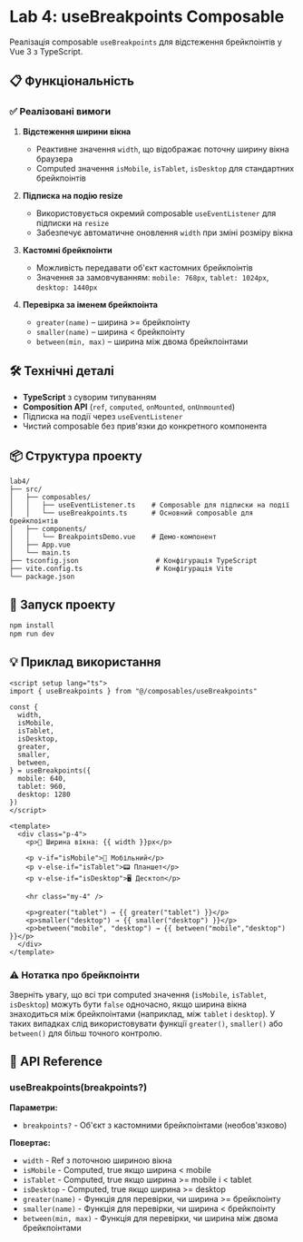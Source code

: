 # Lab 4: useBreakpoints Composable

Реалізація composable `useBreakpoints` для відстеження брейкпоінтів у Vue 3 з TypeScript.

## 📋 Функціональність

### ✅ Реалізовані вимоги

1. **Відстеження ширини вікна**
   - Реактивне значення `width`, що відображає поточну ширину вікна браузера
   - Computed значення `isMobile`, `isTablet`, `isDesktop` для стандартних брейкпоінтів

2. **Підписка на подію resize**
   - Використовується окремий composable `useEventListener` для підписки на `resize`
   - Забезпечує автоматичне оновлення `width` при зміні розміру вікна

3. **Кастомні брейкпоінти**
   - Можливість передавати об'єкт кастомних брейкпоінтів
   - Значення за замовчуванням: `mobile: 768px`, `tablet: 1024px`, `desktop: 1440px`

4. **Перевірка за іменем брейкпоінта**
   - `greater(name)` – ширина >= брейкпоінту
   - `smaller(name)` – ширина < брейкпоінту
   - `between(min, max)` – ширина між двома брейкпоінтами

## 🛠 Технічні деталі

- **TypeScript** з суворим типуванням
- **Composition API** (`ref`, `computed`, `onMounted`, `onUnmounted`)
- Підписка на події через `useEventListener`
- Чистий composable без прив'язки до конкретного компонента

## 📦 Структура проекту

```
lab4/
├── src/
│   ├── composables/
│   │   ├── useEventListener.ts    # Composable для підписки на події
│   │   └── useBreakpoints.ts      # Основний composable для брейкпоінтів
│   ├── components/
│   │   └── BreakpointsDemo.vue    # Демо-компонент
│   ├── App.vue
│   └── main.ts
├── tsconfig.json                   # Конфігурація TypeScript
├── vite.config.ts                  # Конфігурація Vite
└── package.json
```

## 🚀 Запуск проекту

```bash
npm install
npm run dev
```

## 💡 Приклад використання

```vue
<script setup lang="ts">
import { useBreakpoints } from "@/composables/useBreakpoints"

const {
  width,
  isMobile,
  isTablet,
  isDesktop,
  greater,
  smaller,
  between,
} = useBreakpoints({
  mobile: 640,
  tablet: 960,
  desktop: 1280
})
</script>
```

```vue
<template>
  <div class="p-4">
    <p>📏 Ширина вікна: {{ width }}px</p>

    <p v-if="isMobile">📱 Мобільний</p>
    <p v-else-if="isTablet">📟 Планшет</p>
    <p v-else-if="isDesktop">🖥 Десктоп</p>

    <hr class="my-4" />

    <p>greater("tablet") → {{ greater("tablet") }}</p>
    <p>smaller("desktop") → {{ smaller("desktop") }}</p>
    <p>between("mobile", "desktop") → {{ between("mobile","desktop") }}</p>
  </div>
</template>
```

### ⚠️ Нотатка про брейкпоінти

Зверніть увагу, що всі три computed значення (`isMobile`, `isTablet`, `isDesktop`) можуть бути `false` одночасно, якщо ширина вікна знаходиться між брейкпоінтами (наприклад, між `tablet` і `desktop`). У таких випадках слід використовувати функції `greater()`, `smaller()` або `between()` для більш точного контролю.

## 🎨 API Reference

### useBreakpoints(breakpoints?)

**Параметри:**
- `breakpoints?` - Об'єкт з кастомними брейкпоінтами (необов'язково)

**Повертає:**
- `width` - Ref з поточною шириною вікна
- `isMobile` - Computed, true якщо ширина < mobile
- `isTablet` - Computed, true якщо ширина >= mobile і < tablet
- `isDesktop` - Computed, true якщо ширина >= desktop
- `greater(name)` - Функція для перевірки, чи ширина >= брейкпоінту
- `smaller(name)` - Функція для перевірки, чи ширина < брейкпоінту
- `between(min, max)` - Функція для перевірки, чи ширина між двома брейкпоінтами
